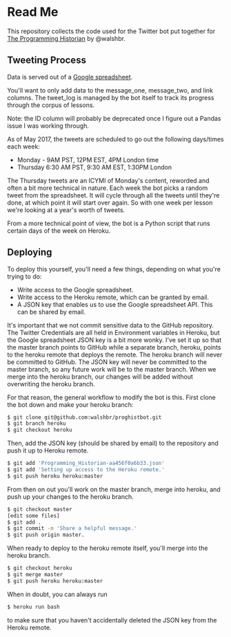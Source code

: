 # Read Me

This repository collects the code used for the Twitter bot put together for [The Programming Historian](programminghistorian.org) by @walshbr. 

## Tweeting Process

Data is served out of a [Google spreadsheet](https://docs.google.com/spreadsheets/d/1o-C-3WwfcEYWipIFb112tkuM-XOI8pVVpA9_sag9Ph8/edit#gid=1625380994).

You'll want to only add data to the message_one, message_two, and link columns. The tweet_log is managed by the bot itself to track its progress through the corpus of lessons.

Note: the ID column will probably be deprecated once I figure out a Pandas issue I was working through.

As of May 2017, the tweets are scheduled to go out the following days/times each week:

* Monday - 9AM PST, 12PM EST, 4PM London time
* Thursday 6:30 AM PST, 9:30 AM EST, 1:30PM London

The Thursday tweets are an ICYMI of Monday's content, reworded and often a bit more technical in nature. Each week the bot picks a random tweet from the spreadsheet. It will cycle through all the tweets until they're done, at which point it will start over again. So with one week per lesson we're looking at a year's worth of tweets. 

From a more technical point of view, the bot is a Python script that runs certain days of the week on Heroku. 

## Deploying
To deploy this yourself, you'll need a few things, depending on what you're trying to do:

* Write access to the Google spreadsheet.
* Write access to the Heroku remote, which can be granted by email.
* A JSON key that enables us to use the Google spreadsheet API. This can be shared by email.

It's important that we not commit sensitive data to the GitHub repository. The Twitter Credentials are all held in Environment variables in Heroku, but the Google spreadsheet JSON key is a bit more wonky. I've set it up so that the master branch points to GitHub while a separate branch, heroku, points to the heroku remote that deploys the remote. The heroku branch will never be committed to GitHub. The JSON key will never be committed to the master branch, so any future work will be to the master branch. When we merge into the heroku branch, our changes will be added without overwriting the heroku branch.  

For that reason, the general workflow to modify the bot is this. First clone the bot down and make your heroku branch:

```bash
$ git clone git@github.com:walshbr/proghistbot.git
$ git branch heroku
$ git checkout heroku
```

Then, add the JSON key (should be shared by email) to the repository and push it up to Heroku remote.

```bash
$ git add 'Programming_Historian-aa456f0a6b33.json'
$ git add 'Setting up access to the Heroku remote.'
$ git push heroku heroku:master
```

From then on out you'll work on the master branch, merge into heroku, and push up your changes to the heroku branch.

```bash
$ git checkout master
[edit some files]
$ git add .
$ git commit -m 'Share a helpful message.'
$ git push origin master.
```

When ready to deploy to the heroku remote itself, you'll merge into the heroku branch.

```bash
$ git checkout heroku
$ git merge master
$ git push heroku heroku:master
```

When in doubt, you can always run
```bash
$ heroku run bash
```

to make sure that you haven't accidentally deleted the JSON key from the Heroku remote.
